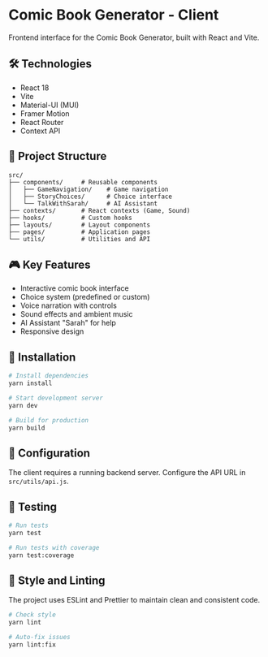 # Comic Book Generator - Client

Frontend interface for the Comic Book Generator, built with React and Vite.

## 🛠️ Technologies

- React 18
- Vite
- Material-UI (MUI)
- Framer Motion
- React Router
- Context API

## 📁 Project Structure

```
src/
├── components/     # Reusable components
│   ├── GameNavigation/    # Game navigation
│   ├── StoryChoices/      # Choice interface
│   └── TalkWithSarah/     # AI Assistant
├── contexts/       # React contexts (Game, Sound)
├── hooks/          # Custom hooks
├── layouts/        # Layout components
├── pages/          # Application pages
└── utils/          # Utilities and API
```

## 🎮 Key Features

- Interactive comic book interface
- Choice system (predefined or custom)
- Voice narration with controls
- Sound effects and ambient music
- AI Assistant "Sarah" for help
- Responsive design

## 🚀 Installation

```bash
# Install dependencies
yarn install

# Start development server
yarn dev

# Build for production
yarn build
```

## 🔧 Configuration

The client requires a running backend server. Configure the API URL in `src/utils/api.js`.

## 📝 Testing

```bash
# Run tests
yarn test

# Run tests with coverage
yarn test:coverage
```

## 🎨 Style and Linting

The project uses ESLint and Prettier to maintain clean and consistent code.

```bash
# Check style
yarn lint

# Auto-fix issues
yarn lint:fix
```
